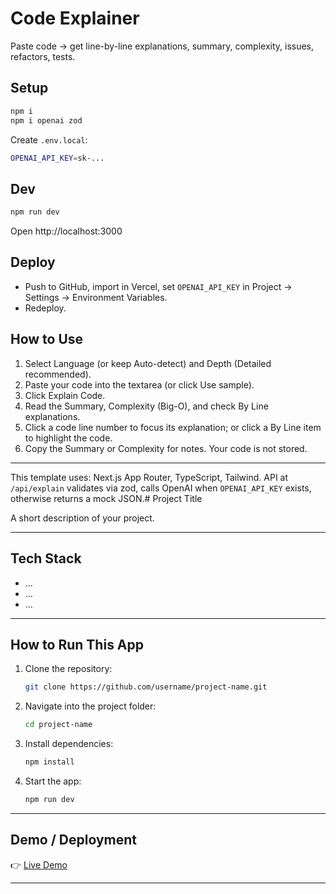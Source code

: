 # Code Explainer

Paste code → get line-by-line explanations, summary, complexity, issues, refactors, tests.

## Setup
```bash
npm i
npm i openai zod
```
Create `.env.local`:
```bash
OPENAI_API_KEY=sk-...
```

## Dev
```bash
npm run dev
```
Open http://localhost:3000

## Deploy
- Push to GitHub, import in Vercel, set `OPENAI_API_KEY` in Project → Settings → Environment Variables.
- Redeploy.

## How to Use
1. Select Language (or keep Auto-detect) and Depth (Detailed recommended).
2. Paste your code into the textarea (or click Use sample).
3. Click Explain Code.
4. Read the Summary, Complexity (Big-O), and check By Line explanations.
5. Click a code line number to focus its explanation; or click a By Line item to highlight the code.
6. Copy the Summary or Complexity for notes. Your code is not stored.

---

This template uses: Next.js App Router, TypeScript, Tailwind. API at `/api/explain` validates via zod, calls OpenAI when `OPENAI_API_KEY` exists, otherwise returns a mock JSON.# Project Title

A short description of your project.

---

## Tech Stack

- …
- …
- …

---

## How to Run This App

1. Clone the repository:

   ```bash
   git clone https://github.com/username/project-name.git
   ```

2. Navigate into the project folder:

   ```bash
   cd project-name
   ```

3. Install dependencies:

   ```bash
   npm install
   ```

4. Start the app:

   ```bash
   npm run dev
   ```

---

## Demo / Deployment

👉 [Live Demo](https://example-demo.com)

---
